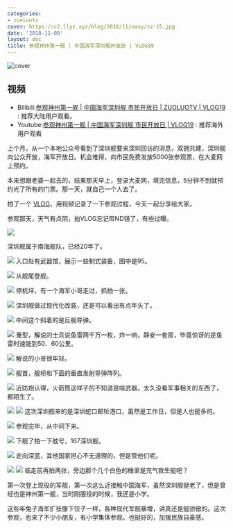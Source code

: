 ```yaml
---
categories:
- zuoluotv
cover: https://c2.llyz.xyz/blog/2018/11/navy/sz-15.jpg
date: '2018-11-09'
layout: doc
title: 参观神州第一舰 | 中国海军深圳舰开放日 | VLOG19
---
```


![cover](https://c2.llyz.xyz/blog/2018/11/navy/sz-15.jpg)

## 视频

- Bilibili:[参观神州第一舰 | 中国海军深圳舰 市民开放日 | ZUOLUOTV | VLOG19](https://www.bilibili.com/video/av35608764) : 推荐大陆用户观看。
- Youtube:[参观神州第一舰 | 中国海军深圳舰 市民开放日 | VLOG19](https://www.youtube.com/watch?v=L5wj3QY1fdA&t=17s) : 推荐海外用户观看

上个月，从一个本地公众号看到了深圳舰要来深圳回访的消息，双拥共建，深圳舰向公众开放，海军开放日。机会难得，向市民免费发放5000张参观票，在大麦网上预约。

本来想跟老婆一起去的，结果那天早上，登录大麦网，填完信息，5分钟不到就预约光了所有的门票。那一天，就自己一个人去了。

拍了一个 [VLOG](https://www.bilibili.com/video/av35608764)，用视频记录了一下参观过程，今天一起分享给大家。

参观那天，天气有点阴，拍VLOG忘记带ND镜了，有些过曝。

![](https://c2.llyz.xyz/blog/2018/11/navy/sz-1.jpg)

深圳舰属于南海舰队，已经20年了。

![](https://c2.llyz.xyz/blog/2018/11/navy/sz-3.jpg) 入口处有武器馆，展示一些制式装备，图中是95。

![](https://c2.llyz.xyz/blog/2018/11/navy/sz-4.jpg) 从舰尾登舰。

![](https://c2.llyz.xyz/blog/2018/11/navy/sz-5.jpg) 停机坪，有一个海军小哥走过，抓拍一张。

![](https://c2.llyz.xyz/blog/2018/11/navy/sz-6.jpg) 深圳舰做过现代化改装，还是可以看出有点年头了。

![](https://c2.llyz.xyz/blog/2018/11/navy/sz-7.jpg) 中间这个斜着的是反舰导弹。

![](https://c2.llyz.xyz/blog/2018/11/navy/sz-8.jpg) 重型，解说的士兵说鱼雷两千万一枚，炸一响，静安一套房，毕竟惊讶的是鱼雷时速能到50、60公里。

![](https://c2.llyz.xyz/blog/2018/11/navy/sz-9.jpg) 解说的小哥很年轻。

![](https://c2.llyz.xyz/blog/2018/11/navy/sz-11.jpg) 舰首，舰桥和下面的垂直发射导弹阵列。

![](https://c2.llyz.xyz/blog/2018/11/navy/sz-13.jpg) 近防炮认得，火箭筒这样子的不知道是啥武器，太久没看军事相关的东西了，都陌生了。

![](https://c2.llyz.xyz/blog/2018/11/navy/sz-12.jpg)
![](https://c2.llyz.xyz/blog/2018/11/navy/sz-10.jpg) 这次深圳舰来的是深圳蛇口邮轮港口，虽然是工作日，但是人也挺多的。

![](https://c2.llyz.xyz/blog/2018/11/navy/sz-18.jpg) 参观完毕，从中间下来。

![](https://c2.llyz.xyz/blog/2018/11/navy/sz-15.jpg) 下舰了拍一下舷号，167深圳舰。

![](https://c2.llyz.xyz/blog/2018/11/navy/sz-14.jpg) 走向深蓝，其他国家担心不无道理的，但是管他们呢。

![](https://c2.llyz.xyz/blog/2018/11/navy/sz-17.jpg)
![](https://c2.llyz.xyz/blog/2018/11/navy/sz-16.jpg) 临走前再拍两张，旁边那个几个白色的桶里是充气救生艇吧？

第一次登上现役的军舰，第一次这么近接触中国海军，虽然深圳舰挺老了，但是曾经也是神州第一舰，当时刚服役的时候，我还是小学。

这些年兔子海军扩张像下饺子一样，各种现代军舰暴增，讲真还是挺骄傲的。这次参观，也来了不少小朋友，有小学集体参观。也挺好的，加强民族自豪感。

